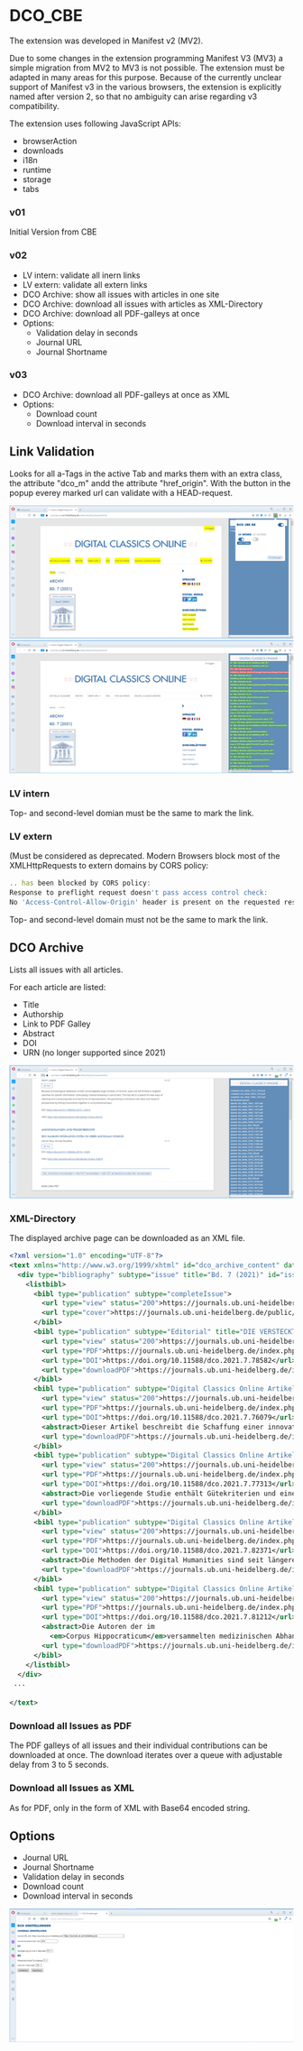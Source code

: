 # DCO_CBE

The extension was developed in Manifest v2 (MV2).

Due to some changes in the extension programming Manifest V3 (MV3) a simple migration from MV2 to MV3 is not possible. The extension must be adapted in many areas for this purpose. Because of the currently unclear support of Manifest v3 in the various browsers, the extension is explicitly named after version 2, so that no ambiguity can arise regarding v3 compatibility.

The extension uses following JavaScript APIs:
* browserAction
* downloads
* i18n
* runtime
* storage
* tabs

### v01
Initial Version from CBE

### v02
* LV intern: validate all inern links
* LV extern: validate all extern links
* DCO Archive: show all issues with articles in one site
* DCO Archive: download all issues with articles as XML-Directory
* DCO Archive: download all PDF-galleys at once
* Options:
  * Validation delay in seconds
  * Journal URL
  * Journal Shortname

### v03
* DCO Archive: download all PDF-galleys at once as XML
* Options:
  * Download count
  * Download interval in seconds

## Link Validation
Looks for all a-Tags in the active Tab and marks them with an extra class, the attribute "dco_m" andd the attribute "href_origin". With the button in the popup everey marked url can validate with a HEAD-request.

![Screen](/readme_img/001_lv.jpg)
![Screen](/readme_img/002_lv.jpg)

### LV intern
Top- and second-level domian must be the same to mark the link.

### LV extern
(Must be considered as deprecated. Modern Browsers block most of the XMLHttpRequests to extern domains by CORS policy: 
```javascript
.. has been blocked by CORS policy: 
Response to preflight request doesn't pass access control check: 
No 'Access-Control-Allow-Origin' header is present on the requested resource.
```

Top- and second-level domain must not be the same to mark the link.

## DCO Archive

Lists all issues with all articles. 

For each article are listed:
* Title
* Authorship
* Link to PDF Galley
* Abstract
* DOI
* URN (no longer supported since 2021)

![Screen](/readme_img/003_download.jpg)

### XML-Directory
The displayed archive page can be downloaded as an XML file.

```xml
<?xml version="1.0" encoding="UTF-8"?>
<text xmlns="http://www.w3.org/1999/xhtml" id="dco_archive_content" date="26/10/2021">
  <div type="bibliography" subtype="issue" title="Bd. 7 (2021)" id="issue_id_5420">
    <listbibl>
      <bibl type="publication" subtype="completeIssue">
        <url type="view" status="200">https://journals.ub.uni-heidelberg.de/index.php/dco/issue/view/5420</url>
        <url type="cover">https://journals.ub.uni-heidelberg.de/public/journals/102/cover_issue_5420_de_DE.jpg</url>
      </bibl>
      <bibl type="publication" subtype="Editorial" title="DIE VERSTECKTE MACHT DER LISTEN" authors="Charlotte Schubert" pages="I-IV" id="article_id_78582">
        <url type="view" status="200">https://journals.ub.uni-heidelberg.de/index.php/dco/article/view/78582</url>
        <url type="PDF">https://journals.ub.uni-heidelberg.de/index.php/dco/article/view/78582/72572</url>
        <url type="DOI">https://doi.org/10.11588/dco.2021.7.78582</url>
        <url type="downloadPDF">https://journals.ub.uni-heidelberg.de/index.php/dco/article/download/78582/72572/215356</url>
      </bibl>
      <bibl type="publication" subtype="Digital Classics Online Artikel" title="CREATING THE FIRST DIGITAL HANDBOOK OF LATIN PHONETICS: BETWEEN LINGUISTICS, DIGITAL HUMANITIES AND LANGUAGE TEACHING" authors="Tommaso Spinelli" pages="1-20" id="article_id_76079">
        <url type="view" status="200">https://journals.ub.uni-heidelberg.de/index.php/dco/article/view/76079</url>
        <url type="PDF">https://journals.ub.uni-heidelberg.de/index.php/dco/article/view/76079/72579</url>
        <url type="DOI">https://doi.org/10.11588/dco.2021.7.76079</url>
        <abstract>Dieser Artikel beschreibt die Schaffung einer innovativen E-Learning-Ressource, die eine einzigartige Breite an Informationen zu Frequenz der Wörter und zu grammatikalischen und phonetischen Aspekten sowohl zum klassischen als auch zum Kirchenlatein bietet. Das digitale Toolkit, das sowohl als online Programm als auch als mobile Android-App erhältlich ist und eine Brücke zwischen Lehre und Forschung schlägt, bietet eine Liste der häufigsten lateinischen Lemmata sowie phonetischer und grammatikalischer Informationen, einschließlich ihrer Silbenbildung, Akzentuierung und klassischer und kirchlicher phonetischer Transkription gemäß den Standards des Internationalen Phonetischen Alphabets. Nach einem kurzen Überblick über die verschiedenen Arten, wie Latein ausgesprochen wurde und immer noch wird, werden die methodischen und praktischen Probleme erörtert, mit denen die Erstellung des Toolkits bei der Auswahl einer effektiven Lemmatisierungstechnik zur Identifizierung und Kategorisierung von gebeugten Wortformen, Schaffung von Algorithmen, Akzentuierung lateinischer Lemmata und Übertragung lateinischer Klänge (möglicherweise mit mehreren Zeichen des lateinischen Alphabets) in IPA-Zeichen konfrontiert wird. Dabei gibt es Einblicke in die Technologien, mit denen die Auswirkungen dieser neuen E-Learning-Ressource auf Lehre und Forschung maximiert werden.</abstract>
        <url type="downloadPDF">https://journals.ub.uni-heidelberg.de/index.php/dco/article/download/76079/72579/215371</url>
      </bibl>
      <bibl type="publication" subtype="Digital Classics Online Artikel" title="BUILDING A REPOSITORY OF EXERCISES FOR LEARNING LATIN" authors="Konstantin Schulz" pages="21-38" id="article_id_77313">
        <url type="view" status="200">https://journals.ub.uni-heidelberg.de/index.php/dco/article/view/77313</url>
        <url type="PDF">https://journals.ub.uni-heidelberg.de/index.php/dco/article/view/77313/72576</url>
        <url type="DOI">https://doi.org/10.11588/dco.2021.7.77313</url>
        <abstract>Die vorliegende Studie enthält Gütekriterien und eine Referenzimplementierung für eine Übungsdatenbank mit lateinischen Spracherwerbsübungen, insbesondere in Hinblick auf Wortschatz. Die Datenbank soll auch ohne Vorkenntnisse der Korpus- oder Computerlinguistik leicht zugänglich sein. Dadurch können Lehrkräfte an Gymnasien selbstständig Übungen erstellen, die weitestgehend an die Bedürfnisse der Lernenden anpassbar sind.</abstract>
        <url type="downloadPDF">https://journals.ub.uni-heidelberg.de/index.php/dco/article/download/77313/72576/215365</url>
      </bibl>
      <bibl type="publication" subtype="Digital Classics Online Artikel" title="DIGITAL HUMANITIES AUF DEM WEG ZU EINER WISSENSCHAFTSMETHODIK: TRANSPARENZ UND FEHLERKULTUR" authors="Charlotte Schubert" pages="39-53" id="article_id_82371">
        <url type="view" status="200">https://journals.ub.uni-heidelberg.de/index.php/dco/article/view/82371</url>
        <url type="PDF">https://journals.ub.uni-heidelberg.de/index.php/dco/article/view/82371/76588</url>
        <url type="DOI">https://doi.org/10.11588/dco.2021.7.82371</url>
        <abstract>Die Methoden der Digital Humanities sind seit längerer Zeit einer massiven Kritik ausgesetzt. Es sind vor allem zwei Vorwürfe, die immer wieder erhoben werden: Zum einen führten die Digital Humanities nicht zu neuen Ergebnissen, sondern würden Bekanntes in anderem Gewand präsentieren. Zum anderen würden die Methoden der Digital Humanities sogar auch zu falschen Ergebnissen führen. Weiterhin wird daraus gefolgert, daß die Reproduzierbarkeit und damit auch die wissenschaftliche Solidität der Ergebnisse fraglich sei. Der vorliegende Beitrag beschäftigt sich mit diesem Thema der (unterstellten oder tatsächlichen) Fehlerhaftigkeit, in dem dieser Vorwurf analysiert und ein Vorschlag zum kritischen Umgang mit Fehlern unterbreitet wird, der den Digital Humanities ihren wissenschaftsmethodischen Platz sichern kann.</abstract>
        <url type="downloadPDF">https://journals.ub.uni-heidelberg.de/index.php/dco/article/download/82371/76588/223161</url>
      </bibl>
      <bibl type="publication" subtype="Digital Classics Online Artikel" title="PAIN AND THE BODY IN CORPUS HIPPOCRATICUM: A DISTRIBUTIONAL SEMANTIC ANALYSIS" authors="Vojtěch Linka, Vojtěch Kaše" pages="54-71" id="article_id_81212">
        <url type="view" status="200">https://journals.ub.uni-heidelberg.de/index.php/dco/article/view/81212</url>
        <url type="PDF">https://journals.ub.uni-heidelberg.de/index.php/dco/article/view/81212/77994</url>
        <url type="DOI">https://doi.org/10.11588/dco.2021.7.81212</url>
        <abstract>Die Autoren der im
          <em>Corpus Hippocraticum</em>versammelten medizinischen Abhandlungen erwähnen häufig den Schmerz, seine Eigenschaften und seinen Ursprung. Gleichzeitig liefern sie jedoch keine ausdrückliche Definition oder Theorie des Schmerzes, seiner Natur und seiner Beziehung zu anderen wichtigen Aspekten der hippokratischen Medizin. Außerdem verwenden sie mindestens vier Wortfamilien, von denen man annimmt, dass sie im Altgriechischen Schmerzen bezeichnen. Dies bringt moderne Forscher zu der Frage, wie sich diese vier Schmerzwörter semantisch unterscheiden und inwieweit sie auf einer gemeinsamen Vorstellung von Schmerz beruhen. In diesem Artikel versuchen wir, diese Fragen zu beantworten, indem wir das Korpus mit Hilfe verschiedener computergestützter Textanalysemethoden analysieren, insbesondere mit Hilfe eines Ansatzes zur distributionellen semantischen Modellierung. Unsere Ergebnisse zeigen einen engen Zusammenhang zwischen einigen dieser Schmerzwörter, Körperteilen und pathologischen Zuständen. Die Ergebnisse werden außerdem mit den Erkenntnissen verglichen, die durch traditionelles genaues Lesen der Quellen gewonnen wurden.</abstract>
        <url type="downloadPDF">https://journals.ub.uni-heidelberg.de/index.php/dco/article/download/81212/77994/225972</url>
      </bibl>
    </listbibl>
  </div>
 ...
 
</text>
```

### Download all Issues as PDF
The PDF galleys of all issues and their individual contributions can be downloaded at once. The download iterates over a queue with adjustable delay from 3 to 5 seconds.

### Download all Issues as XML
As for PDF, only in the form of XML with Base64 encoded string.

## Options

* Journal URL
* Journal Shortname
* Validation delay in seconds
* Download count
* Download interval in seconds

![Screen](/readme_img/004_options.jpg)

